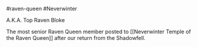 #raven-queen #Neverwinter

A.K.A. Top Raven Bloke

The most senior Raven Queen member posted to [[Neverwinter Temple of the Raven Queen]] after our return from the Shadowfell.